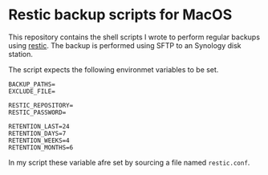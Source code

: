 # Restic backup scripts for MacOS

This repository contains the shell scripts I wrote to perform regular backups using [restic](https://github.com/restic/restic). The backup is performed using SFTP to an Synology disk station. 

The script expects the following environmet variables to be set. 

```shell
BACKUP_PATHS=
EXCLUDE_FILE=

RESTIC_REPOSITORY=
RESTIC_PASSWORD=

RETENTION_LAST=24
RETENTION_DAYS=7
RETENTION_WEEKS=4
RETENTION_MONTHS=6
```

In my script these variable afre set by sourcing a file named `restic.conf`.
